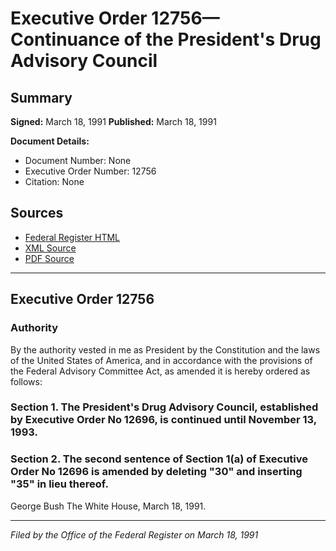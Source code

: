 # Executive Order 12756—Continuance of the President's Drug Advisory Council

## Summary

**Signed:** March 18, 1991
**Published:** March 18, 1991

**Document Details:**
- Document Number: None
- Executive Order Number: 12756
- Citation: None

## Sources
- [Federal Register HTML](https://www.presidency.ucsb.edu/documents/executive-order-12756-continuance-the-presidents-drug-advisory-council)
- [XML Source](None)
- [PDF Source](None)

---

## Executive Order 12756

### Authority

By the authority vested in me as President by the Constitution and the laws of the United States of America, and in accordance with the provisions of the Federal Advisory Committee Act, as amended it is hereby ordered as follows:
### Section 1. The President's Drug Advisory Council, established by Executive Order No 12696, is continued until November 13, 1993.

### Section 2. The second sentence of Section 1(a) of Executive Order No 12696 is amended by deleting "30" and inserting "35" in lieu thereof.

George Bush
The White House,
March 18, 1991.

---

*Filed by the Office of the Federal Register on March 18, 1991*
